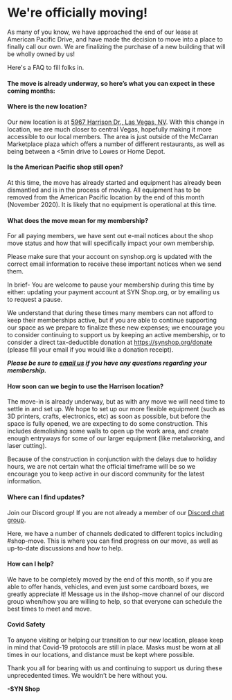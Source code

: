 # We're officially moving!

As many of you know, we have approached the end of our lease at American Pacific Drive, and have made the decision to move into a place to finally call our own. We are finalizing the purchase of a new building that will be wholly owned by us! 

Here's a FAQ to fill folks in.

#### The move is already underway, so here’s what you can expect in these coming months:

#### Where is the new location?
Our new location is at [5967 Harrison Dr., Las Vegas, NV](https://duckduckgo.com/?t=canonical&q=5967+Harrison+Dr.&ia=maps&iaxm=maps).  With this change in location, we are much closer to central Vegas, hopefully making it more accessible to our local members. The area is just outside of the McCarran Marketplace plaza which offers a number of different restaurants, as well as being between a <5min drive to Lowes or Home Depot. 

#### Is the American Pacific shop still open?
At this time, the move has already started and equipment has already been dismantled and is in the process of moving. All equipment has to be removed from the American Pacific location by the end of this month (November 2020).  It is likely that no equipment is operational at this time. 

#### What does the move mean for my membership?
For all paying members, we have sent out e-mail notices about the shop move status and how that will specifically impact your own membership.  

Please make sure that your account on synshop.org is updated with the correct email information to receive these important notices when we send them. 

In brief- You are welcome to pause your membership during this time by either: updating your payment account at SYN Shop.org, or by emailing us to request a pause.
  
We understand that during these times many members can not afford to keep their memberships active, but if you are able to continue supporting our space as we prepare to finalize these new expenses; we encourage you to consider continuing to support us by keeping an active membership, or to consider a direct tax-deductible donation at https://synshop.org/donate (please fill your email if you would like a donation receipt). 

__*Please be sure to [email us](mailto:info@synshop.org) if you have any questions regarding your membership.*__

#### How soon can we begin to use the Harrison location? 
The move-in is already underway, but as with any move we will need time to settle in and set up. We hope to set up our more flexible equipment (such as 3D printers, crafts, electronics, etc) as soon as possible, but before the space is fully opened, we are expecting to do some construction. This includes demolishing some walls to open up the work area, and create enough entryways for some of our larger equipment (like metalworking, and laser cutting). 

Because of the construction in conjunction with the delays due to holiday hours, we are not certain what the official timeframe will be so we encourage you to keep active in our discord community for the latest information.

#### Where can I find updates?
Join our Discord group!  If you are not already a member of our [Discord chat group](https://synshop.org/discord).

Here, we have a number of channels dedicated to different topics including #shop-move. 
This is where you can find progress on our move, as well as up-to-date discussions and how to help. 

#### How can I help?
We have to be completely moved by the end of this month, so if you are able to offer hands, vehicles, and even just some cardboard boxes, we greatly appreciate it!  Message us in the #shop-move channel of our discord group when/how you are willing to help, so that everyone can schedule the best times to meet and move. 

#### Covid Safety
To anyone visiting or helping our transition to our new location, please keep in mind that Covid-19 protocols are still in place.  Masks must be worn at all times in our locations, and distance must be kept where possible.

Thank you all for bearing with us and continuing to support us during these unprecedented times. We wouldn’t be here without you. 

__-SYN Shop__
